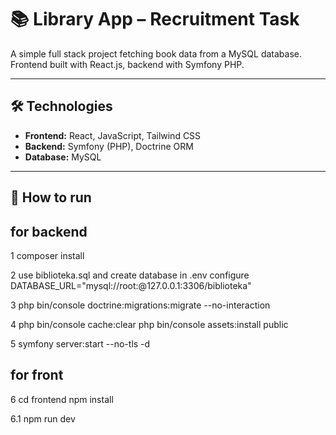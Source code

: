 # 📚 Library App – Recruitment Task

A simple full stack project fetching book data from a MySQL database.  
Frontend built with React.js, backend with Symfony PHP.

---

## 🛠️ Technologies

- **Frontend:** React, JavaScript, Tailwind CSS  
- **Backend:** Symfony (PHP), Doctrine ORM  
- **Database:** MySQL

---

## 🔧 How to run
## for backend

1
composer install

2 use biblioteka.sql and create database
in .env configure DATABASE_URL="mysql://root:@127.0.0.1:3306/biblioteka"

3
php bin/console doctrine:migrations:migrate --no-interaction

4
php bin/console cache:clear
php bin/console assets:install public

5
symfony server:start --no-tls -d

## for front

6
cd frontend
npm install

6.1
npm run dev
